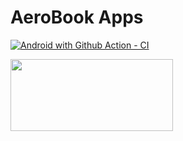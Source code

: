 # AeroBook Apps

[![Android with Github Action - CI](https://github.com/SFPT2B6-SynrgyFinalProject/BookingTicket/actions/workflows/ci.yaml/badge.svg?branch=main)](https://github.com/SFPT2B6-SynrgyFinalProject/BookingTicket/actions/workflows/ci.yaml)

[<img src="https://firebase.google.com/static/downloads/brand-guidelines/PNG/logo-built_white.png" width="260" height="115"/>](https://appdistribution.firebase.dev/i/bd1099921c4a2240)

